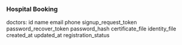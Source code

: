 
### Hospital Booking

doctors:
        id
        name
        email
        phone
        signup_request_token
        password_recover_token
        password_hash
        certificate_file
        identity_file
        created_at
        updated_at
        registration_status
